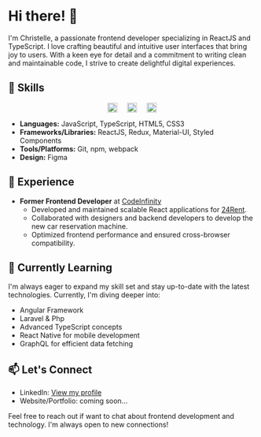 # Hi there! 👋

I'm Christelle, a passionate frontend developer specializing in ReactJS and TypeScript. I love crafting beautiful and intuitive user interfaces that bring joy to users. With a keen eye for detail and a commitment to writing clean and maintainable code, I strive to create delightful digital experiences.

## 🚀 Skills
<div style="display: flex; justify-content: center;">
    <img src="https://upload.wikimedia.org/wikipedia/commons/a/a7/React-icon.svg" alt="ReactJS Logo" width="20" style="margin: 0 10px;">
    <img src="https://upload.wikimedia.org/wikipedia/commons/4/4c/Typescript_logo_2020.svg" alt="TypeScript Logo" width="20" style="margin: 0 10px;">
    <img src="https://upload.wikimedia.org/wikipedia/commons/6/6a/JavaScript-logo.png" alt="JavaScript Logo" width="20" style="margin: 0 10px;">
</div>

- **Languages:** JavaScript, TypeScript, HTML5, CSS3
- **Frameworks/Libraries:** ReactJS, Redux, Material-UI, Styled Components
- **Tools/Platforms:** Git, npm, webpack
- **Design:** Figma

## 💼 Experience

- **Former Frontend Developer** at [CodeInfinity](https://codeinfinity.co.za/)
  - Developed and maintained scalable React applications for [24Rent](https://www.24rent.fi/).
  - Collaborated with designers and backend developers to develop the new car reservation machine.
  - Optimized frontend performance and ensured cross-browser compatibility.
  
## 🌱 Currently Learning

I'm always eager to expand my skill set and stay up-to-date with the latest technologies. Currently, I'm diving deeper into:

- Angular Framework
- Laravel & Php 
- Advanced TypeScript concepts
- React Native for mobile development
- GraphQL for efficient data fetching

## 📫 Let's Connect

- LinkedIn: [View my profile](https://www.linkedin.com/in/christelle-mans/)
- Website/Portfolio: coming soon...

Feel free to reach out if want to chat about frontend development and technology. I'm always open to new connections!
